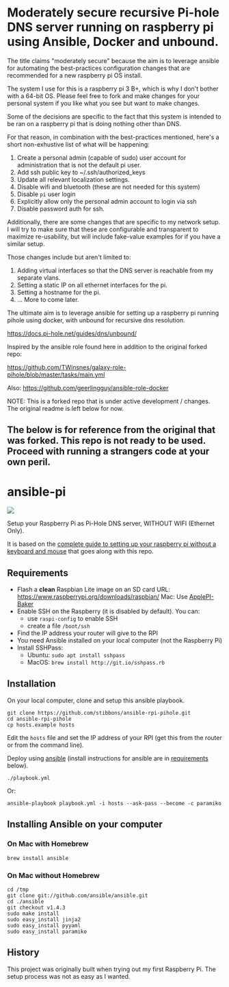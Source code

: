 # Moderately secure recursive Pi-hole DNS server running on raspberry pi using Ansible, Docker and unbound.

The title claims "moderately secure" because the aim is to leverage ansible for automating the best-practices configuration changes that are recommended for a new raspberry pi OS install.

The system I use for this is a raspberry pi 3 B+, which is why I don't bother with a 64-bit OS. Please feel free to fork and make changes for your personal system if you like what you see but want to make changes.

Some of the decisions are specific to the fact that this system is intended to be ran on a raspberry pi that is doing nothing other than DNS.

For that reason, in combination with the best-practices mentioned, here's a short non-exhustive list of what will be happening:

1. Create a personal admin (capable of sudo) user account for administration that is not the default pi user.
1. Add ssh public key to ~/.ssh/authorized_keys
1. Update all relevant localization settings.
1. Disable wifi and bluetooth (these are not needed for this system)
1. Disable `pi` user login
1. Explicitly allow only the personal admin account to login via ssh
1. Disable password auth for ssh.

Additionally, there are some changes that are specific to my network setup. I will try to make sure that these are configurable and transparent to maximize re-usability, but will include fake-value examples for if you have a similar setup.

Those changes include but aren't limited to:

1. Adding virtual interfaces so that the DNS server is reachable from my separate vlans.
1. Setting a static IP on all ethernet interfaces for the pi.
1. Setting a hostname for the pi.
1. ... More to come later.


The ultimate aim is to leverage ansible for setting up a raspberry pi running pihole using docker, with unbound for recursive dns resolution.

https://docs.pi-hole.net/guides/dns/unbound/

Inspired by the ansible role found here in addition to the original forked repo: 

https://github.com/TWinsnes/galaxy-role-pihole/blob/master/tasks/main.yml

Also:
https://github.com/geerlingguy/ansible-role-docker

NOTE: This is a forked repo that is under active development / changes.
The original readme is left below for now. 

## The below is for reference from the original that was forked. This repo is not ready to be used. Proceed with running a strangers code at your own peril.

# ansible-pi

![](https://raw.github.com/motdotla/ansible-pi/master/ansible-pi.jpg)

Setup your Raspberry Pi as Pi-Hole DNS server, WITHOUT WIFI (Ethernet Only).

It is based on the [complete guide to setting up your raspberry pi without a keyboard and
mouse](http://sendgrid.com/blog/complete-guide-set-raspberry-pi-without-keyboard-mouse/) that goes
along with this repo.

## Requirements

- Flash a **clean** Raspbian Lite image on an SD card
  URL: https://www.raspberrypi.org/downloads/raspbian/
  Mac: Use [ApplePI-Baker](https://www.tweaking4all.com/software/macosx-software/macosx-apple-pi-baker/)
- Enable SSH on the Raspberry (it is disabled by default). You can:
    - use `raspi-config` to enable SSH
    - create a file `/boot/ssh`
- Find the IP address your router will give to the RPI
- You need Ansible installed on your local computer (not the Raspberry Pi)
- Install SSHPass:
  - Ubuntu: `sudo apt install sshpass`
  - MacOS: `brew install http://git.io/sshpass.rb`

## Installation

On your local computer, clone and setup this ansible playbook.

```
git clone https://github.com/stibbons/ansible-rpi-pihole.git
cd ansible-rpi-pihole
cp hosts.example hosts
```

Edit the `hosts` file and set the IP address of your RPI (get this from the router or from the
command line).

Deploy using [ansible](http://www.ansible.com) (install instructions for ansible are in [requirements](#requirements) below).

```
./playbook.yml
```

Or:
```
ansible-playbook playbook.yml -i hosts --ask-pass --become -c paramiko
```

## Installing Ansible on your computer


### On Mac with Homebrew

```
brew install ansible
```

### On Mac without Homebrew

```
cd /tmp
git clone git://github.com/ansible/ansible.git
cd ./ansible
git checkout v1.4.3
sudo make install
sudo easy_install jinja2
sudo easy_install pyyaml
sudo easy_install paramiko
```

## History

This project was originally built when trying out my first Raspberry Pi. The setup process was not
as easy as I wanted.
